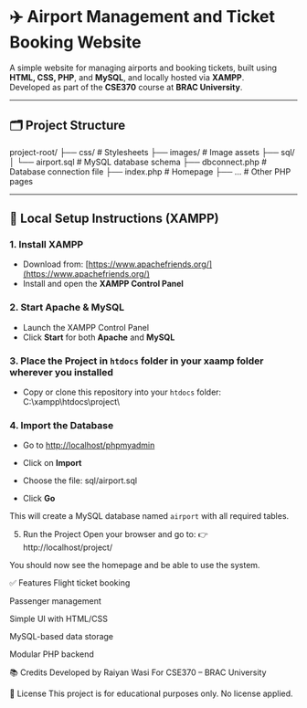 # ✈️ Airport Management and Ticket Booking Website

A simple website for managing airports and booking tickets, built using **HTML, CSS, PHP**, and **MySQL**, and locally hosted via **XAMPP**.  
Developed as part of the **CSE370** course at **BRAC University**.

---

## 🗂️ Project Structure

project-root/
├── css/ # Stylesheets
├── images/ # Image assets
├── sql/
│ └── airport.sql # MySQL database schema
├── dbconnect.php # Database connection file
├── index.php # Homepage
├── ... # Other PHP pages

---

## 🚀 Local Setup Instructions (XAMPP)

### 1. Install XAMPP

- Download from: [https://www.apachefriends.org/](https://www.apachefriends.org/)
- Install and open the **XAMPP Control Panel**

### 2. Start Apache & MySQL

- Launch the XAMPP Control Panel
- Click **Start** for both **Apache** and **MySQL**

### 3. Place the Project in `htdocs` folder in your xaamp folder wherever you installed

- Copy or clone this repository into your `htdocs` folder:
C:\xampp\htdocs\project\


### 4. Import the Database

- Go to [http://localhost/phpmyadmin](http://localhost/phpmyadmin)
- Click on **Import**
- Choose the file:
sql/airport.sql

- Click **Go**

This will create a MySQL database named `airport` with all required tables.

5. Run the Project
Open your browser and go to:
👉 http://localhost/project/

You should now see the homepage and be able to use the system.

✅ Features
Flight ticket booking

Passenger management

Simple UI with HTML/CSS

MySQL-based data storage

Modular PHP backend

📚 Credits
Developed by Raiyan Wasi
For CSE370 – BRAC University

📝 License
This project is for educational purposes only. No license applied.